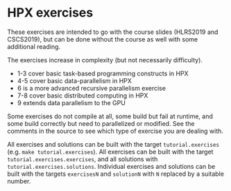 # HPX exercises

These exercises are intended to go with the course slides (HLRS2019 and
CSCS2019), but can be done without the course as well with some additional
reading.

The exercises increase in complexity (but not necessarily difficulty).

- 1-3 cover basic task-based programming constructs in HPX
- 4-5 cover basic data-parallelism in HPX
- 6 is a more advanced recursive parallelism exercise
- 7-8 cover basic distributed computing in HPX
- 9 extends data parallelism to the GPU

Some exercises do not compile at all, some build but fail at runtime, and some
build correctly but need to parallelized or modified. See the comments in the
source to see which type of exercise you are dealing with.

All exercises and solutions can be built with the target `tutorial.exercises`
(e.g. `make tutorial.exercises`). All exercises can be built with the target
`tutorial.exercises.exercises`, and all solutions with
`tutorial.exercises.solutions`. Individual exercises and solutions can be built
with the targets `exercisesN` and `solutionN` with `N` replaced by a suitable
number.
